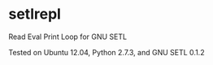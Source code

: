 setlrepl
========

Read Eval Print Loop for GNU SETL

Tested on Ubuntu 12.04, Python 2.7.3, and GNU SETL 0.1.2 
